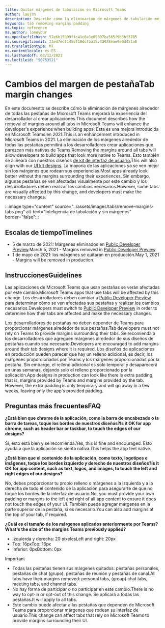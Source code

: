 ```yaml
---
title: Quitar márgenes de tabulación en Microsoft Teams
author: laujan
description: Describe cómo la eliminación de márgenes de tabulación mejorará la experiencia del desarrollador.
keywords: tab removing margins padding
ms.topic: reference
ms.author: lomeybur
ms.openlocfilehash: 57e6b15999ffc41c0a3e09897ba565f9b3bf3705
ms.sourcegitcommit: 23ed7edf145df10dcfba15c43978eae9e0d451a8
ms.translationtype: MT
ms.contentlocale: es-ES
ms.lasthandoff: 03/12/2021
ms.locfileid: "50753521"
---
```

# <a name="tab-margin-changes"></a><span data-ttu-id="89ae9-104">Cambios del margen de pestaña</span><span class="sxs-lookup"><span data-stu-id="89ae9-104">Tab margin changes</span></span>

<span data-ttu-id="89ae9-105">En este documento se describe cómo la eliminación de márgenes alrededor de todas las pestañas de Microsoft Teams mejorará la experiencia del desarrollador al crear aplicaciones.</span><span class="sxs-lookup"><span data-stu-id="89ae9-105">This document describes how the removal of margins around all tabs in Microsoft Teams will enhance the developer's experience when building apps.</span></span> <span data-ttu-id="89ae9-106">Esta es una mejora introducida en Microsoft Teams en 2021.</span><span class="sxs-lookup"><span data-stu-id="89ae9-106">This is an enhancement introduced in Microsoft Teams in 2021.</span></span>
<span data-ttu-id="89ae9-107">La eliminación de los márgenes alrededor de todas las pestañas permitirá a los desarrolladores crear aplicaciones que parezcan más nativas de Teams.</span><span class="sxs-lookup"><span data-stu-id="89ae9-107">Removing the margins around all tabs will allow developers to build apps that look more native to Teams.</span></span> <span data-ttu-id="89ae9-108">Esto también se alineará con nuestros diseños [de kit de interfaz de usuario.](~/tabs/design/tabs.md)</span><span class="sxs-lookup"><span data-stu-id="89ae9-108">This will also align with our [UI kit designs](~/tabs/design/tabs.md).</span></span> <span data-ttu-id="89ae9-109">La mayoría de las aplicaciones ya se ven mejor sin los márgenes que rodean sus experiencias.</span><span class="sxs-lookup"><span data-stu-id="89ae9-109">Most apps already look better without the margins surrounding their experiences.</span></span> <span data-ttu-id="89ae9-110">Sin embargo, algunas pestañas se ven afectadas visualmente por este cambio y los desarrolladores deben realizar los cambios necesarios.</span><span class="sxs-lookup"><span data-stu-id="89ae9-110">However, some tabs are visually affected by this change, and developers must make the necessary changes.</span></span>

:::image type="content" source="../assets/images/tabs/remove-margins-tabs.png" alt-text="Inteligencia de tabulación y sin márgenes" border="false":::

## <a name="timelines"></a><span data-ttu-id="89ae9-112">Escalas de tiempo</span><span class="sxs-lookup"><span data-stu-id="89ae9-112">Timelines</span></span>

* <span data-ttu-id="89ae9-113">5 de marzo de 2021: Márgenes eliminados en [Public Developer Preview](~/resources/dev-preview/developer-preview-intro.md).</span><span class="sxs-lookup"><span data-stu-id="89ae9-113">March 5, 2021 - Margins removed in [Public Developer Preview](~/resources/dev-preview/developer-preview-intro.md).</span></span>
* <span data-ttu-id="89ae9-114">1 de mayo de 2021: los márgenes se quitarán en producción.</span><span class="sxs-lookup"><span data-stu-id="89ae9-114">May 1, 2021 - Margins will be removed in production.</span></span>

## <a name="guidelines"></a><span data-ttu-id="89ae9-115">Instrucciones</span><span class="sxs-lookup"><span data-stu-id="89ae9-115">Guidelines</span></span>

<span data-ttu-id="89ae9-116">Las aplicaciones de Microsoft Teams que usan pestañas se verán afectadas por este cambio.</span><span class="sxs-lookup"><span data-stu-id="89ae9-116">Microsoft Teams apps that use tabs will be affected by this change.</span></span> <span data-ttu-id="89ae9-117">Los desarrolladores deben cambiar a [Public Developer Preview](~/resources/dev-preview/developer-preview-intro.md) para determinar cómo se ven afectadas sus pestañas y realizar los cambios necesarios.</span><span class="sxs-lookup"><span data-stu-id="89ae9-117">Developers must switch to [Public Developer Preview](~/resources/dev-preview/developer-preview-intro.md) in order to determine how their tabs are affected and make the necessary changes.</span></span>

<span data-ttu-id="89ae9-118">Los desarrolladores de pestañas no deben depender de Teams para proporcionar márgenes alrededor de sus pestañas.</span><span class="sxs-lookup"><span data-stu-id="89ae9-118">Tab developers must not rely on Teams to provide margins surrounding their tabs.</span></span> <span data-ttu-id="89ae9-119">Se recomienda a los desarrolladores que agreguen márgenes alrededor de sus diseños de pestañas cuando sea necesario.</span><span class="sxs-lookup"><span data-stu-id="89ae9-119">Developers are encouraged to add margins around their tab designs where it is required.</span></span> <span data-ttu-id="89ae9-120">Los diseños de aplicaciones en producción pueden parecer que hay un relleno adicional, es decir, los márgenes proporcionados por Teams y los márgenes proporcionados por la pestaña. Sin embargo, el relleno adicional es solo temporal y desaparecerá en unas semanas, dejando solo el relleno proporcionado por la aplicación.</span><span class="sxs-lookup"><span data-stu-id="89ae9-120">App designs in production can look like there is extra padding, that is, margins provided by Teams and margins provided by the tab. However, the extra padding is only temporary and will go away in a few weeks, leaving only the app's provided padding.</span></span>

## <a name="faq"></a><span data-ttu-id="89ae9-121">Preguntas más frecuentes</span><span class="sxs-lookup"><span data-stu-id="89ae9-121">FAQ</span></span>

<span data-ttu-id="89ae9-122">**¿Está bien que chrome de la aplicación, como la barra de encabezado o la barra de tareas, toque los bordes de nuestros diseños?**</span><span class="sxs-lookup"><span data-stu-id="89ae9-122">**Is it OK for app chrome, such as header bar or taskbar, to touch the edges of our designs?**</span></span>

<span data-ttu-id="89ae9-123">Sí, esto está bien y se recomienda.</span><span class="sxs-lookup"><span data-stu-id="89ae9-123">Yes, this is fine and encouraged.</span></span> <span data-ttu-id="89ae9-124">Esto ayuda a que la aplicación se sienta nativa.</span><span class="sxs-lookup"><span data-stu-id="89ae9-124">This helps the app feel native.</span></span>

<span data-ttu-id="89ae9-125">**¿Está bien que el contenido de la aplicación, como texto, logotipos e imágenes, toque los bordes izquierdo y derecho de nuestros diseños?**</span><span class="sxs-lookup"><span data-stu-id="89ae9-125">**Is it OK for app content, such as text, logos, and images, to touch the left and right edges of our designs?**</span></span>

<span data-ttu-id="89ae9-126">No, debes proporcionar tu propio relleno o márgenes a la izquierda y a la derecha de todo el contenido de la aplicación para asegurarte de que no toque los bordes de la interfaz de usuario.</span><span class="sxs-lookup"><span data-stu-id="89ae9-126">No, you must provide your own padding or margins to the left and right of all app content to ensure it does not touch the edges of your UI.</span></span> <span data-ttu-id="89ae9-127">También puede agregar márgenes en la parte superior de la pestaña, si es necesario.</span><span class="sxs-lookup"><span data-stu-id="89ae9-127">You can also add margins at the top of your tab, if required.</span></span>

<span data-ttu-id="89ae9-128">**¿Cuál es el tamaño de los márgenes aplicados anteriormente por Teams?**</span><span class="sxs-lookup"><span data-stu-id="89ae9-128">**What's the size of the margins Teams previously applied?**</span></span>

* <span data-ttu-id="89ae9-129">Izquierda y derecha: 20 píxeles</span><span class="sxs-lookup"><span data-stu-id="89ae9-129">Left and right: 20px</span></span>
* <span data-ttu-id="89ae9-130">Top: 16px</span><span class="sxs-lookup"><span data-stu-id="89ae9-130">Top: 16px</span></span>
* <span data-ttu-id="89ae9-131">Inferior: 0px</span><span class="sxs-lookup"><span data-stu-id="89ae9-131">Bottom: 0px</span></span>

> [!IMPORTANT]
> * <span data-ttu-id="89ae9-132">Todas las pestañas tienen sus márgenes quitados: pestañas personales, pestañas de chat (grupo), pestañas de reunión y pestañas de canal.</span><span class="sxs-lookup"><span data-stu-id="89ae9-132">All tabs have their margins removed: personal tabs, (group) chat tabs, meeting tabs, and channel tabs.</span></span>
> * <span data-ttu-id="89ae9-133">No hay forma de participar o no participar en este cambio.</span><span class="sxs-lookup"><span data-stu-id="89ae9-133">There is no way to opt-in or opt-out of this change.</span></span> <span data-ttu-id="89ae9-134">Se aplicará a todas las pestañas.</span><span class="sxs-lookup"><span data-stu-id="89ae9-134">It will apply to all tabs.</span></span>
> * <span data-ttu-id="89ae9-135">Este cambio puede afectar a las pestañas que dependen de Microsoft Teams para proporcionar márgenes que rodean su interfaz de usuario.</span><span class="sxs-lookup"><span data-stu-id="89ae9-135">This change can affect tabs that rely on Microsoft Teams to provide margins surrounding their UI.</span></span>
